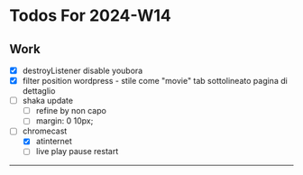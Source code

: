 # Todos For 2024-W14

## Work

- [x] destroyListener disable youbora
- [x] filter position wordpress - stile come "movie" tab sottolineato pagina di dettaglio
- [ ] shaka update
  - [ ] refine by non capo
  - [ ] margin: 0 10px;
- [ ] chromecast
  - [x] atinternet
  - [ ] live play pause restart

---
